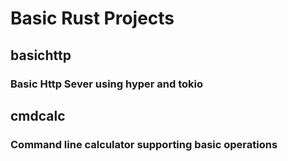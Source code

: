 # Basic Rust Projects

## basichttp
### Basic Http Sever using hyper and tokio

## cmdcalc
### Command line calculator supporting basic operations
